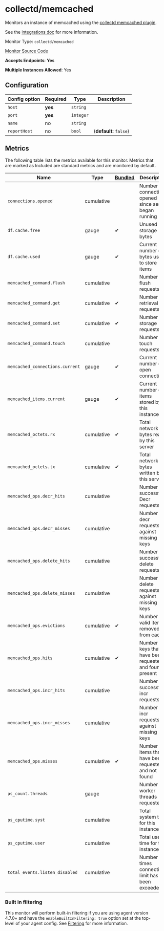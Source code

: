 <!--- GENERATED BY gomplate from scripts/docs/monitor-page.md.tmpl --->

# collectd/memcached

Monitors an instance of memcached using the
[collectd memcached
plugin](https://collectd.org/wiki/index.php/Plugin:memcached).

See the [integrations
doc](https://github.com/signalfx/integrations/tree/master/collectd-memcached)
for more information.


Monitor Type: `collectd/memcached`

[Monitor Source Code](https://github.com/signalfx/signalfx-agent/tree/master/internal/monitors/collectd/memcached)

**Accepts Endpoints**: **Yes**

**Multiple Instances Allowed**: Yes

## Configuration

| Config option | Required | Type | Description |
| --- | --- | --- | --- |
| `host` | **yes** | `string` |  |
| `port` | **yes** | `integer` |  |
| `name` | no | `string` |  |
| `reportHost` | no | `bool` |  (**default:** `false`) |




## Metrics

The following table lists the metrics available for this monitor. Metrics that are marked as Included are standard metrics and are monitored by default.

| Name | Type | [Bundled](https://docs.signalfx.com/en/latest/admin-guide/usage.html#about-custom-bundled-and-high-resolution-metrics) | Description |
| ---  | ---  | ---    | ---         |
| `connections.opened` | cumulative |  | Number of connections opened since server began running |
| `df.cache.free` | gauge | ✔ | Unused storage bytes |
| `df.cache.used` | gauge | ✔ | Current number of bytes used to store items |
| `memcached_command.flush` | cumulative |  | Number of flush requests |
| `memcached_command.get` | cumulative | ✔ | Number of retrieval requests |
| `memcached_command.set` | cumulative | ✔ | Number of storage requests |
| `memcached_command.touch` | cumulative |  | Number of touch requests |
| `memcached_connections.current` | gauge | ✔ | Current number of open connections |
| `memcached_items.current` | gauge | ✔ | Current number of items stored by this instance |
| `memcached_octets.rx` | cumulative | ✔ | Total network bytes read by this server |
| `memcached_octets.tx` | cumulative | ✔ | Total network bytes written by this server |
| `memcached_ops.decr_hits` | cumulative |  | Number of successful Decr requests |
| `memcached_ops.decr_misses` | cumulative |  | Number of decr requests against missing keys |
| `memcached_ops.delete_hits` | cumulative |  | Number of successful delete requests |
| `memcached_ops.delete_misses` | cumulative |  | Number of delete requests against missing keys |
| `memcached_ops.evictions` | cumulative | ✔ | Number of valid items removed from cache |
| `memcached_ops.hits` | cumulative | ✔ | Number of keys that have been requested and found present |
| `memcached_ops.incr_hits` | cumulative |  | Number of successful incr requests |
| `memcached_ops.incr_misses` | cumulative |  | Number of incr requests against missing keys |
| `memcached_ops.misses` | cumulative | ✔ | Number of items that have been requested and not found |
| `ps_count.threads` | gauge |  | Number of worker threads requested |
| `ps_cputime.syst` | cumulative |  | Total system time for this instance |
| `ps_cputime.user` | cumulative |  | Total user time for this instance |
| `total_events.listen_disabled` | cumulative |  | Number of times connection limit has been exceeded |



### Built in filtering
This monitor will perform built-in filtering if you are using agent version
4.7.0+ and have the `enableBuiltInFiltering: true` option set at the top-level
of your agent config.  See
[Filtering](https://docs.signalfx.com/en/latest/integrations/agent/filtering.html)
for more information.


